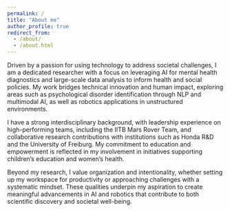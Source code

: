 ```yaml
---
permalink: /
title: "About me"
author_profile: true
redirect_from: 
  - /about/
  - /about.html
---
```


Driven by a passion for using technology to address societal challenges, I am a dedicated researcher with a focus on leveraging AI for mental health diagnostics and large-scale data analysis to inform health and social policies. My work bridges technical innovation and human impact, exploring areas such as psychological disorder identification through NLP and multimodal AI, as well as robotics applications in unstructured environments.

I have a strong interdisciplinary background, with leadership experience on high-performing teams, including the IITB Mars Rover Team, and collaborative research contributions with institutions such as Honda R&D and the University of Freiburg. My commitment to education and empowerment is reflected in my involvement in initiatives supporting children’s education and women’s health.

Beyond my research, I value organization and intentionality, whether setting up my workspace for productivity or approaching challenges with a systematic mindset. These qualities underpin my aspiration to create meaningful advancements in AI and robotics that contribute to both scientific discovery and societal well-being.
